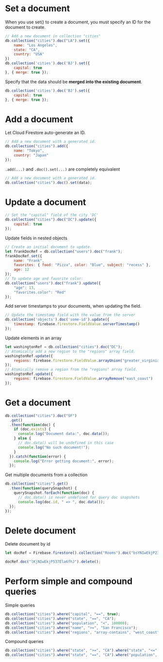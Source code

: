 # Set a document
When you use set() to create a document, you must specify an ID for the document to create.
```javascript
// Add a new document in collection "cities"
db.collection("cities").doc("LA").set({
    name: "Los Angeles",
    state: "CA",
    country: "USA"
})
db.collection('cities').doc('BJ').set({
    capital: true
}, { merge: true });
```

Specify that the data should be **merged into the existing document**.
```javascript
db.collection('cities').doc('BJ').set({
    capital: true
}, { merge: true });
```

# Add a document
Let Cloud Firestore auto-generate an ID.

```javascript
// Add a new document with a generated id.
db.collection("cities").add({
    name: "Tokyo",
    country: "Japan"
});
```

```.add(...)``` and ```.doc().set(...)``` are completely equivalent
```javascript
// Add a new document with a generated id.
db.collection("cities").doc().set(data);
```

# Update a document
```javascript
// Set the "capital" field of the city 'DC'
db.collection("cities").doc("DC").update({
    capital: true
});
```

Update fields in nested objects
```javascript
// Create an initial document to update.
let frankDocRef = db.collection("users").doc("frank");
frankDocRef.set({
    name: "Frank",
    favorites: { food: "Pizza", color: "Blue", subject: "recess" },
    age: 12
});
// To update age and favorite color:
db.collection("users").doc("frank").update({
    "age": 13,
    "favorites.color": "Red"
});
```
Add server timestamps to your documents, when updating the field.
```javascript
// Update the timestamp field with the value from the server
db.collection('objects').doc('some-id').update({
    timestamp: firebase.firestore.FieldValue.serverTimestamp()
});
```
Update elements in an array
```javascript
let washingtonRef = db.collection("cities").doc("DC");
// Atomically add a new region to the "regions" array field.
washingtonRef.update({
    regions: firebase.firestore.FieldValue.arrayUnion("greater_virginia")
});
// Atomically remove a region from the "regions" array field.
washingtonRef.update({
    regions: firebase.firestore.FieldValue.arrayRemove("east_coast")
});
```

# Get a document
```javascript
db.collection("cities").doc("SF")
  .get()
  .then(function(doc) {
    if (doc.exists) {
      console.log("Document data:", doc.data());
    } else {
      // doc.data() will be undefined in this case
      console.log("No such document!");
    }
  }).catch(function(error) {
    console.log("Error getting document:", error);
  });
```

Get multiple documents from a collection
```javascript
db.collection("cities").get()
  .then(function(querySnapshot) {
    querySnapshot.forEach(function(doc) {
      // doc.data() is never undefined for query doc snapshots
      console.log(doc.id, " => ", doc.data());
  });
});
```

# Delete document
Delete document by id
```javascript
let docRef = Firebase.firestore().collection("Rooms").doc("bsYNIwEkjP237Ela6fUp").collection("Messages");

docRef.doc("lKjNIwEkjP537Ela6fhJ").delete();
```


# Perform simple and compound queries

Simple queries
```javascript
db.collection("cities").where("capital", "==", true);
db.collection("cities").where("state", "==", "CA");
db.collection("cities").where("population", "<", 100000);
db.collection("cities").where("name", ">=", "San Francisco");
db.collection("cities").where("regions", "array-contains", "west_coast");
```

Compound queries
```javascript
db.collection("cities").where("state", ">=", "CA").where("state", "<=", "IN");
db.collection("cities").where("state", "==", "CA").where("population", ">", 1000000);
```

